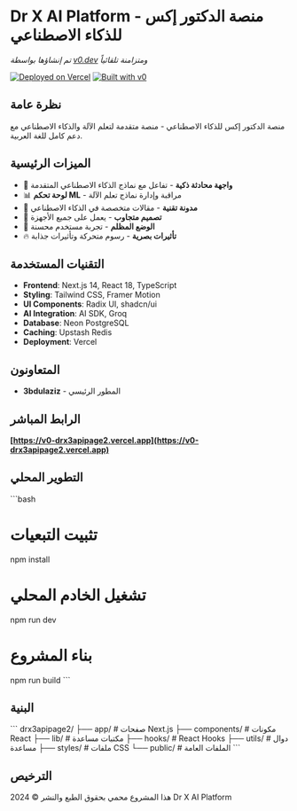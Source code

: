 # Dr X AI Platform - منصة الدكتور إكس للذكاء الاصطناعي

*تم إنشاؤها بواسطة [v0.dev](https://v0.dev) ومتزامنة تلقائياً*

[![Deployed on Vercel](https://img.shields.io/badge/Deployed%20on-Vercel-black?style=for-the-badge&logo=vercel)](https://vercel.com/balqees0alalawi-gmailcoms-projects/v0-drx3apipage2)
[![Built with v0](https://img.shields.io/badge/Built%20with-v0.dev-black?style=for-the-badge)](https://v0.dev/chat/projects/VtjioudvZUK)

## نظرة عامة

منصة الدكتور إكس للذكاء الاصطناعي - منصة متقدمة لتعلم الآلة والذكاء الاصطناعي مع دعم كامل للغة العربية.

## الميزات الرئيسية

- 🤖 **واجهة محادثة ذكية** - تفاعل مع نماذج الذكاء الاصطناعي المتقدمة
- 📊 **لوحة تحكم ML** - مراقبة وإدارة نماذج تعلم الآلة
- 📝 **مدونة تقنية** - مقالات متخصصة في الذكاء الاصطناعي
- 🎨 **تصميم متجاوب** - يعمل على جميع الأجهزة
- 🌙 **الوضع المظلم** - تجربة مستخدم محسنة
- 🔥 **تأثيرات بصرية** - رسوم متحركة وتأثيرات جذابة

## التقنيات المستخدمة

- **Frontend**: Next.js 14, React 18, TypeScript
- **Styling**: Tailwind CSS, Framer Motion
- **UI Components**: Radix UI, shadcn/ui
- **AI Integration**: AI SDK, Groq
- **Database**: Neon PostgreSQL
- **Caching**: Upstash Redis
- **Deployment**: Vercel

## المتعاونون

- **3bdulaziz** - المطور الرئيسي

## الرابط المباشر

**[https://v0-drx3apipage2.vercel.app](https://v0-drx3apipage2.vercel.app)**

## التطوير المحلي

\`\`\`bash
# تثبيت التبعيات
npm install

# تشغيل الخادم المحلي
npm run dev

# بناء المشروع
npm run build
\`\`\`

## البنية

\`\`\`
drx3apipage2/
├── app/                 # صفحات Next.js
├── components/          # مكونات React
├── lib/                # مكتبات مساعدة
├── hooks/              # React Hooks
├── utils/              # دوال مساعدة
├── styles/             # ملفات CSS
└── public/             # الملفات العامة
\`\`\`

## الترخيص

هذا المشروع محمي بحقوق الطبع والنشر © 2024 Dr X AI Platform
